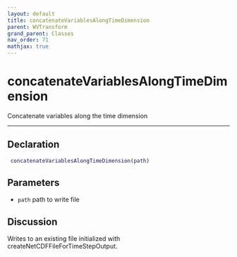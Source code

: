 ```yaml
---
layout: default
title: concatenateVariablesAlongTimeDimension
parent: WVTransform
grand_parent: Classes
nav_order: 71
mathjax: true
---
```


#  concatenateVariablesAlongTimeDimension

Concatenate variables along the time dimension


---

## Declaration
```matlab
 concatenateVariablesAlongTimeDimension(path)
```
## Parameters
+ `path`  path to write file

## Discussion

  Writes to an existing file initialized with
  createNetCDFFileForTimeStepOutput.
 
      
